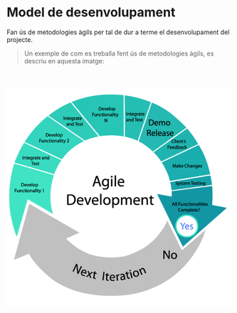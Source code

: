 <!-- TITLE: Project Development Model -->
<!-- SUBTITLE: A quick summary of Project Development Model -->

# Model de desenvolupament

Fan ús de metodologies àgils per tal de dur a terme el desenvolupament del projecte. 

> Un exemple de com es treballa fent ús de metodologies àgils, es descriu en aquesta imatge:

<html>
  <img style="display: block; margin: auto; margin-top:50px;" src="/uploads/agile-software-development.png" />
</html>
